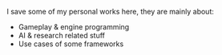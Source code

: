 I save some of my personal works here, they are mainly about: 
- Gameplay & engine programming
- AI & research related stuff
- Use cases of some frameworks

<!---
bk-kurt/bk-kurt is a ✨ special ✨ repository because its `README.md` (this file) appears on your GitHub profile.
You can click the Preview link to take a look at your changes.
--->
